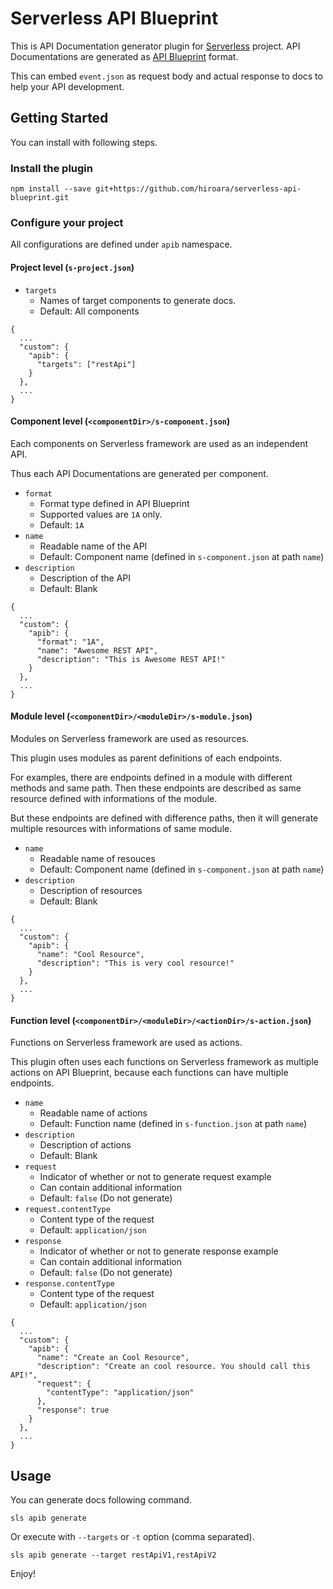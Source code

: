 Serverless API Blueprint
=============================

This is API Documentation generator plugin for [Serverless](http://www.serverless.com/) project.
API Documentations are generated as [API Blueprint](https://apiblueprint.org/) format.

This can embed `event.json` as request body and actual response to docs to help your API development.

## Getting Started

You can install with following steps.

### Install the plugin

    npm install --save git+https://github.com/hiroara/serverless-api-blueprint.git

### Configure your project

All configurations are defined under `apib` namespace.

#### Project level (`s-project.json`)

- `targets`
  - Names of target components to generate docs.
  - Default: All components

```
{
  ...
  "custom": {
    "apib": {
      "targets": ["restApi"]
    }
  },
  ...
}
```

#### Component level (`<componentDir>/s-component.json`)

Each components on Serverless framework are used as an independent API.

Thus each API Documentations are generated per component.

- `format`
  - Format type defined in API Blueprint
  - Supported values are `1A` only.
  - Default: `1A`
- `name`
  - Readable name of the API
  - Default: Component name (defined in `s-component.json` at path `name`)
- `description`
  - Description of the API
  - Default: Blank

```
{
  ...
  "custom": {
    "apib": {
      "format": "1A",
      "name": "Awesome REST API",
      "description": "This is Awesome REST API!"
    }
  },
  ...
}
```

#### Module level (`<componentDir>/<moduleDir>/s-module.json`)

Modules on Serverless framework are used as resources.

This plugin uses modules as parent definitions of each endpoints.

For examples, there are endpoints defined in a module with different methods and same path.
Then these endpoints are described as same resource defined with informations of the module.

But these endpoints are defined with difference paths, then it will generate multiple resources with informations of same module.

- `name`
  - Readable name of resouces
  - Default: Component name (defined in `s-component.json` at path `name`)
- `description`
  - Description of resources
  - Default: Blank

```
{
  ...
  "custom": {
    "apib": {
      "name": "Cool Resource",
      "description": "This is very cool resource!"
    }
  },
  ...
}
```

#### Function level (`<componentDir>/<moduleDir>/<actionDir>/s-action.json`)

Functions on Serverless framework are used as actions.

This plugin often uses each functions on Serverless framework as multiple actions on API Blueprint, because each functions can have multiple endpoints.

- `name`
  - Readable name of actions
  - Default: Function name (defined in `s-function.json` at path `name`)
- `description`
  - Description of actions
  - Default: Blank
- `request`
  - Indicator of whether or not to generate request example
  - Can contain additional information
  - Default: `false` (Do not generate)
- `request.contentType`
  - Content type of the request
  - Default: `application/json`
- `response`
  - Indicator of whether or not to generate response example
  - Can contain additional information
  - Default: `false` (Do not generate)
- `response.contentType`
  - Content type of the request
  - Default: `application/json`

```
{
  ...
  "custom": {
    "apib": {
      "name": "Create an Cool Resource",
      "description": "Create an cool resource. You should call this API!",
      "request": {
        "contentType": "application/json"
      },
      "response": true
    }
  },
  ...
}
```


## Usage

You can generate docs following command.

    sls apib generate

Or execute with `--targets` or `-t` option (comma separated).

    sls apib generate --target restApiV1,restApiV2

Enjoy!
